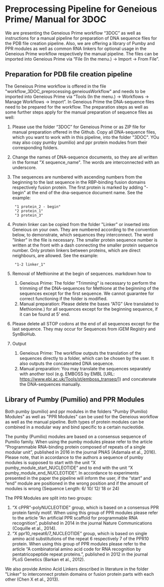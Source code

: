 # Preprocessing Pipeline for Geneious Prime/ Manual for 3DOC

We are presenting the Geneious Prime workflow “3DOC” as well as instructions for a manual pipeline for preparation of DNA sequence files for the PDB file creation pipeline. Also, we are offering a library of Pumby and PPR modules as well as common RNA linkers for optional usage in the Geneious Prime workflow respectively the manual pipeline. The files can be imported into Geneious Prime via “File (In the menu.) -> Import -> From File”.

## Preparation for PDB file creation pipeline

The Geneious Prime workflow is offered in the file "workflow_3DOC_preprocessing.geneiousWorkflow" and needs to be imported into Geneious Prime via “Tools (In the menu.) -> Workflows -> Manage Workflows -> Import”. In Geneious Prime the DNA-sequence files need to be prepared for the workflow. The preparation steps as well as some further steps apply for the manual preparation of sequence files as well:

1. Please use the folder “3DOC” for Geneious Prime or as ZIP file for manual preparation offered in the Github. Copy all DNA-sequence files, which you want to work with in this pipeline, into the folder "3DOC". YOu may also copy pumby (pumilio) and ppr protein modules from their corresponding folders.

1. Change the names of DNA-sequence documents, so they are all written in the format "X sequence_name". The words are interconnected with an underscore.

1. The sequences are numbered with ascending numbers from the beginning to the last sequence in the RBP-binding fusion domains respectively fusion protein. The first protein is marked by adding "- begin" at the end of the dna-sequence document name. See the example:

		"1 protein_2 - begin"
		"2 protein_1"
		"3 protein_3"

1. Protein linker can be copied from the folder "Linker" or inserted into Geneious on your own. They are numbered according to the convention below, to demonstrate, which sequences they interconnect. The word "linker" in the file is necessary. The smaller protein sequence number is written at the front with a dash connecting the smaller protein sequence number. Only protein linkers between proteins, which are direct neighbours, are allowed. See the example:

		"1-2 linker_1"

1. Removal of Methionine at the begin of sequences.
markdown how to

  	1. Geneious Prime: The folder "Trimming" is necessary to perform the trimming of the DNA-sequences for Methione at the beginning of the sequences except for the first sequence. We cannot guarantee for correct functioning if the folder is modified.
  	1. Manual preparation: Please delete the bases “ATG” (Are translated to Methionine.) for all sequences except for the beginning sequence, if it can be found at 5’ end.

1. Please delete all STOP codons at the end of all sequences except for the last sequence. They may occur for Sequences from iGEM Registry and SynBioHub.

1. Output
	1. Geneious Prime: The workflow outputs the translation of the sequences directly to a folder, which can be chosen by the user. It also outputs the concatenated DNA sequence.
	1. Manual preparation: You may translate the sequences separately with another tool (e.g. EMBOSS by EMBL [URL: https://www.ebi.ac.uk/Tools/st/emboss_transeq/])  and concatenate the DNA-sequences manually.

## Library of Pumby (Pumilio) and PPR Modules

Both pumby (pumilio) and ppr modules in the folders "Pumby (Pumilio) Modules" as well as "PPR Modules" can be used for the Geneious workflow as well as the manual pipeline. Both types of protein modules can be combined in a modular way and bind specific to a certain nucleotide. 

The pumby (Pumilio) modules are based on a consensus sequence of Pumilio family. When using the pumby modules please refer to the article “Programmable RNA-binding protein composed of repeats of a single modular unit”, published in 2016 in the journal PNAS (Adamala et al., 2016). Please note, that in accordance to the authors a sequence of pumby modules is supposed to start with the unit “X pumby_module_start_NUCLEOTIDE” and to end with the unit “X pumby_module_end_NUCLEOTIDE”. In accordance to experiments presented in the paper the pipeline will inform the user, if the “start” and “end” module are positioned in the wrong position and if the amount of modules is wrong (Sequence Length: 6/ 10/ 12/ 18 or 24)

The PPR Modules are split into two groups:

1. “X cPPR”-polyNUCLEOTIDE” group, which is based on a consensus PPR protein family motif. When using this group of PPR modules please refer to the article “An artificial PPR scaffold for programmable RNA recognition”, published in 2014 in the journal Nature Communications (Coquille et al., 2014). 
1. “X ppr10_repeat6/7_NUCLEOTIDE” group, which is based on single amino acid substitutions of the repeat 6 respectively 7 of the PPR10 protein. When using this group of PPR modules please refer to the article “A combinatorial amino acid code for RNA recognition by pentatricopeptide repeat proteins.”, published in 2012 in the journal PLoS Genetics (Barkan et al., 2012). 

We also provide Amino Acid Linkers described in literature in the folder "Linker" to interconnect protein domains or fusion protein parts with each other (Chen X et al., 2013).
